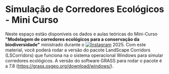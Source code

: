 # **Simulação de Corredores Ecológicos** - Mini Curso

Neste espaço estão disponíveis os dados e aulas teóricas do Mini-Curso **"Modelagem de corredores ecológicos para a conservação da biodiversidade"** ministrado durante o [![Instagram](https://cdn.jsdelivr.net/gh/devicons/devicon/icons/instagram/instagram-original.svg)](https://instagram.com/simbioma_) 2025.
Com este material, você poderá rodar a versão do pacote LandScape Corridors (LSCorridors) que funciona na o sistema operacional Windows para simular corredores ecológicos. 
A versão do software GRASS para rodar o pacote é a 7.8 (https://grass.osgeo.org/download/windows/). 
